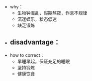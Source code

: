 - why：
  - 生物钟混乱，假期熬夜，作息不规律
  - 沉迷娱乐，状态低迷
  - 缺乏锻炼
- disadvantage：
  - 
- how to correct：
  - 早睡早起，保证充足的睡眠
  - 坚持锻炼
  - 健康饮食